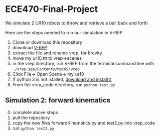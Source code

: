 # ECE470-Final-Project
We simulate 2 UR10 robots to throw and retrieve a ball back and forth

Here are the steps needed to run our simulation in V-REP
1. Clone or download this repository
1. download [V-REP](http://coppeliarobotics.com/files/V-REP_PRO_EDU_V3_4_0_Mac.zip)
2. extract the file and rename vrep, for brevity.
3. move my_ur10.ttt to vrep->scenes
3. in the vrep directory, run V-REP from the terminal command line with `./vrep.app/Contents/MacOS/vrep`
4. Click File-> Open Scene-> my_ur10
5. If python 3 is not istalled, [download and install it](https://www.anaconda.com)
5. From the vrep_code directory, run `python test.py`




## Simulation 2: forward kinematics
0. complete above steps
1. pull the repository
2. copy the new files forwardKinematics.py and test2.py into vrep_code
3. run `python test2.py`
